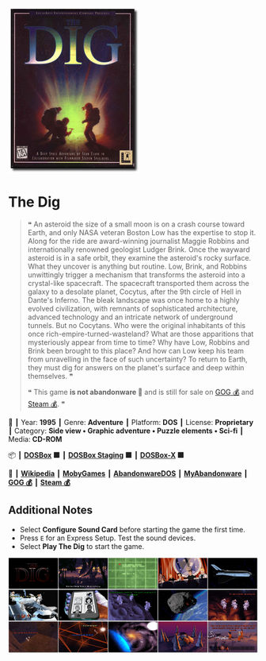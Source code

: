![](Thumbnail.png "application-thumbnail")

# The Dig

> ❝ An asteroid the size of a small moon is on a crash course toward Earth, and only NASA veteran Boston Low has the expertise to stop it. Along for the ride are award-winning journalist Maggie Robbins and internationally renowned geologist Ludger Brink. Once the wayward asteroid is in a safe orbit, they examine the asteroid's rocky surface. What they uncover is anything but routine. Low, Brink, and Robbins unwittingly trigger a mechanism that transforms the asteroid into a crystal-like spacecraft. The spacecraft transported them across the galaxy to a desolate planet, Cocytus, after the 9th circle of Hell in Dante's Inferno. The bleak landscape was once home to a highly evolved civilization, with remnants of sophisticated architecture, advanced technology and an intricate network of underground tunnels. But no Cocytans. Who were the original inhabitants of this once rich-empire-turned-wasteland? What are those apparitions that mysteriously appear from time to time? Why have Low, Robbins and Brink been brought to this place? And how can Low keep his team from unravelling in the face of such uncertainty? To return to Earth, they must dig for answers on the planet's surface and deep within themselves. ❞
>
> ❝ This game **is not abandonware 🚫** and is still for sale on [GOG 💰](https://www.gog.com/en/game/the_dig) and [Steam 💰](https://store.steampowered.com/app/6040/The_Dig/). ❞
>

📌 ┃ Year: **1995** ┃ Genre: **Adventure** ┃ Platform: **DOS** ┃ License: **Proprietary** ┃ Category: **Side view • Graphic adventure • Puzzle elements • Sci-fi** ┃ Media: **CD-ROM** 

📦 ┃ **[DOSBox](https://www.dosbox.com/) 🟩** ┃ **[DOSBox Staging](https://dosbox-staging.github.io/) 🟩** ┃ **[DOSBox-X](https://dosbox-x.com/) 🟩** 

📎 ┃ **[Wikipedia](https://en.wikipedia.org/wiki/The_Dig_(video_game))** ┃ **[MobyGames](https://www.mobygames.com/game/354/the-dig/)** ┃ **[AbandonwareDOS](https://www.abandonwaredos.com/abandonware-game.php?abandonware=The+Dig&gid=2295)** ┃ **[MyAbandonware](https://www.myabandonware.com/game/the-dig-2ut)** ┃ **[GOG 💰](https://www.gog.com/en/game/the_dig)** ┃ **[Steam 💰](https://store.steampowered.com/app/6040/The_Dig/)** 

## Additional Notes
- Select **Configure Sound Card** before starting the game the first time.
- Press `E` for an Express Setup. Test the sound devices.
- Select **Play The Dig** to start the game.

![](Montage.png "The Dig")

